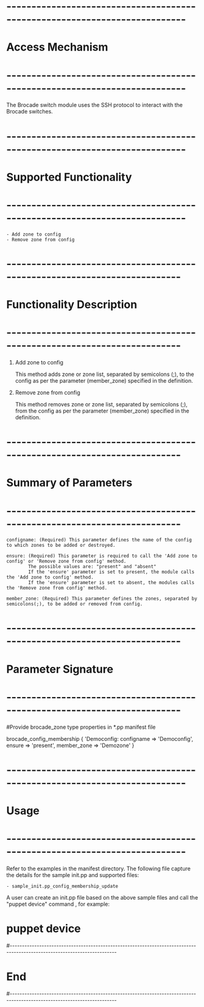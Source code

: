 # --------------------------------------------------------------------------
# Access Mechanism 
# --------------------------------------------------------------------------

  The Brocade switch module uses the SSH protocol to interact with the Brocade switches.

# --------------------------------------------------------------------------
# Supported Functionality
# --------------------------------------------------------------------------

	- Add zone to config
	- Remove zone from config

# -------------------------------------------------------------------------
# Functionality Description
# -------------------------------------------------------------------------


  1. Add zone to config

     This method adds zone or zone list, separated by semicolons (;), to the config as per the parameter (member_zone) specified in the definition.	 
   
  2. Remove zone from config

     This method removes zone or zone list, separated by semicolons (;), from the config as per the parameter (member_zone) specified in the definition.	 
	 

# -------------------------------------------------------------------------
# Summary of Parameters
# -------------------------------------------------------------------------

    configname: (Required) This parameter defines the name of the config to which zones to be added or destroyed.

	ensure: (Required) This parameter is required to call the 'Add zone to config' or 'Remove zone from config' method.
            The possible values are: "present" and "absent"
            If the 'ensure' parameter is set to present, the module calls the 'Add zone to config' method.
            If the 'ensure' parameter is set to absent, the modules calls the 'Remove zone from config' method.

    member_zone: (Required) This parameter defines the zones, separated by semicolons(;), to be added or removed from config.
    

# -------------------------------------------------------------------------
# Parameter Signature 
# -------------------------------------------------------------------------

#Provide brocade_zone type properties in *.pp manifest file

  brocade_config_membership { 'Democonfig:
	configname   => 'Democonfig',
    ensure	   => 'present',
    member_zone   => 'Demozone'
  }

# --------------------------------------------------------------------------
# Usage
# --------------------------------------------------------------------------
   Refer to the examples in the manifest directory.
   The following file capture the details for the sample init.pp and supported files:

    - sample_init.pp_config_membership_update
    
   A user can create an init.pp file based on the above sample files and call the "puppet device" command , for example: 
   # puppet device

#-------------------------------------------------------------------------------------------------------------------------
# End
#-------------------------------------------------------------------------------------------------------------------------	
